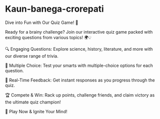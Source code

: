 # Kaun-banega-crorepati
Dive into Fun with Our Quiz Game! 🎉

Ready for a brainy challenge? Join our interactive quiz game packed with exciting questions from various topics! 🌍💡

🔍 Engaging Questions: Explore science, history, literature, and more with our diverse range of trivia.

🎯 Multiple Choice: Test your smarts with multiple-choice options for each question.

🚀 Real-Time Feedback: Get instant responses as you progress through the quiz.

🏆 Compete & Win: Rack up points, challenge friends, and claim victory as the ultimate quiz champion!

🎉 Play Now & Ignite Your Mind!
